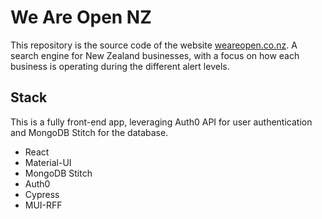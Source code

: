 # We Are Open NZ

This repository is the source code of the website [weareopen.co.nz](https://weareopen.co.nz). A search engine for New Zealand businesses, with a focus on how each business is operating during the different alert levels.

## Stack

This is a fully front-end app, leveraging Auth0 API for user authentication and MongoDB Stitch for the database.

- React
- Material-UI
- MongoDB Stitch
- Auth0
- Cypress
- MUI-RFF